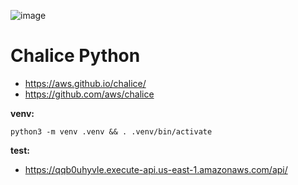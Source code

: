 ![image](https://github.com/flaviomicheletti/python-aws-chalice/assets/1257048/65112fbc-51dc-4b41-a7e2-27532d4c3a3e)

# Chalice Python

- https://aws.github.io/chalice/
- https://github.com/aws/chalice

__venv:__

    python3 -m venv .venv && . .venv/bin/activate

__test:__

- https://qqb0uhyvle.execute-api.us-east-1.amazonaws.com/api/